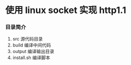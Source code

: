 # 使用 linux socket 实现 http1.1

### 目录简介

1. src 源代码目录
2. build 编译中间代码
3. output 编译输出目录
4. install.sh 编译脚本